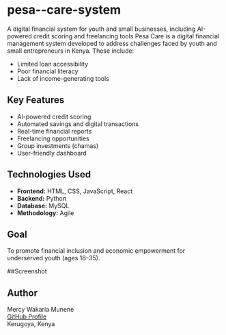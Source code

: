# pesa--care-system
A digital financial system for youth and small businesses, including AI-powered credit scoring and freelancing tools
Pesa Care is a digital financial management system developed to address challenges faced by youth and small entrepreneurs in Kenya. These include:

- Limited loan accessibility  
- Poor financial literacy  
- Lack of income-generating tools  

##  Key Features

- AI-powered credit scoring  
- Automated savings and digital transactions  
- Real-time financial reports  
- Freelancing opportunities  
- Group investments (chamas)  
- User-friendly dashboard  

## Technologies Used

- **Frontend:** HTML, CSS, JavaScript, React  
- **Backend:** Python  
- **Database:** MySQL  
- **Methodology:** Agile  

## Goal

To promote financial inclusion and economic empowerment for underserved youth (ages 18–35).

##Screenshot


## Author

Mercy Wakaria Munene  
[GitHub Profile](https://github.com/Mercy-githb)  
Kerugoya, Kenya  
